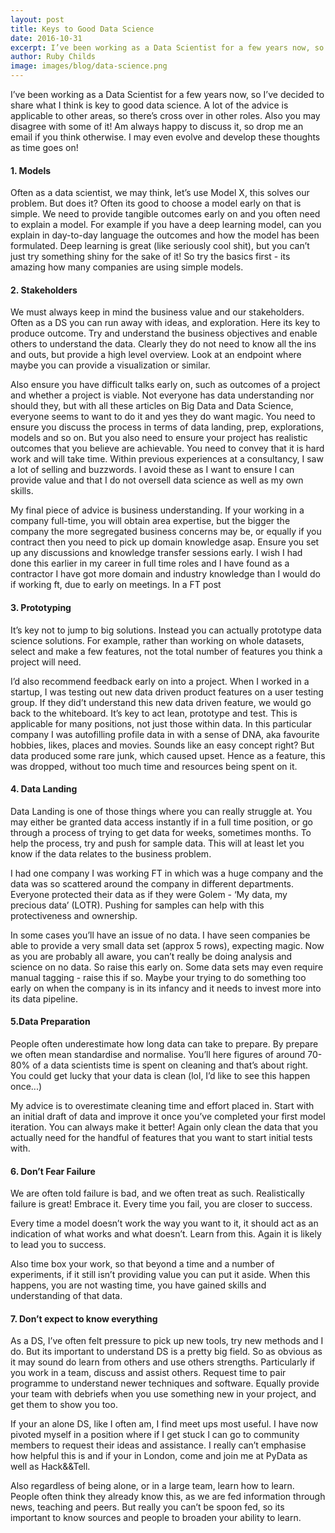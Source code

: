 ```yaml
---
layout: post
title: Keys to Good Data Science
date: 2016-10-31
excerpt: I’ve been working as a Data Scientist for a few years now, so I’ve decided to share what I think is key to good data science. A lot of the advice is applicable to other areas...
author: Ruby Childs
image: images/blog/data-science.png
---
```


I’ve been working as a Data Scientist for a few years now, so I’ve decided to share what I think is key to good data science. A lot of the advice is applicable to other areas, so there’s cross over in other roles. Also you may disagree with some of it! Am always happy to discuss it, so drop me an email if you think otherwise. I may even evolve and develop these thoughts as time goes on!

#### 1. Models

Often as a data scientist, we may think, let’s use Model X, this solves our problem. But does it? Often its good to choose a model early on that is simple. We need to provide tangible outcomes early on and you often need to explain a model. For example if you have a deep learning model, can you explain in day-to-day language the outcomes and how the model has been formulated. Deep learning is great (like seriously cool shit), but you can’t just try something shiny for the sake of it! So try the basics first - its amazing how many companies are using simple models.

#### 2. Stakeholders

We must always keep in mind the business value and our stakeholders. Often as a DS you can run away with ideas, and exploration. Here its key to produce outcome. Try and understand the business objectives and enable others to understand the data. Clearly they do not need to know all the ins and outs, but provide a high level overview. Look at an endpoint where maybe you can provide a visualization or similar.

Also ensure you have difficult talks early on, such as outcomes of a project and whether a project is viable. Not everyone has data understanding nor should they, but with all these articles on Big Data and Data Science, everyone seems to want to do it and yes they do want magic. You need to ensure you discuss the process in terms of data landing, prep, explorations, models and so on. But you also need to ensure your project has realistic outcomes that you believe are achievable. You need to convey that it is hard work and will take time. Within previous experiences at a consultancy, I saw a lot of selling and buzzwords. I avoid these as I want to ensure I can provide value and that I do not oversell data science as well as my own skills.

My final piece of advice is business understanding. If your working in a company full-time, you will obtain area expertise, but the bigger the company the more segregated business concerns may be, or equally if you contract then you need to pick up domain knowledge asap. Ensure you set up any discussions and knowledge transfer sessions early. I wish I had done this earlier in my career in full time roles and I have found as a contractor I have got more domain and industry knowledge than I would do if working ft, due to early on meetings. In a FT post

#### 3. Prototyping

It’s key not to jump to big solutions. Instead you can actually prototype data science solutions. For example, rather than working on whole datasets, select and make a few features, not the total number of features you think a project will need.

I’d also recommend feedback early on into a project. When I worked in a startup, I was testing out new data driven product features on a user testing group. If they did’t understand this new data driven feature, we would go back to the whiteboard. It’s key to act lean, prototype and test. This is applicable for many positions, not just those within data. In this particular company I was autofilling profile data in with a sense of DNA, aka favourite hobbies, likes, places and movies. Sounds like an easy concept right? But data produced some rare junk, which caused upset. Hence as a feature, this was dropped, without too much time and resources being spent on it.

#### 4. Data Landing

Data Landing is one of those things where you can really struggle at. You may either be granted data access instantly if in a full time position, or go through a process of trying to get data for weeks, sometimes months. To help the process, try and push for sample data. This will at least let you know if the data relates to the business problem.

I had one company I was working FT in which was a huge company and the data was so scattered around the company in different departments. Everyone protected their data as if they were Golem - ‘My data, my precious data’ (LOTR). Pushing for samples can help with this protectiveness and ownership.

In some cases you’ll have an issue of no data. I have seen companies be able to provide a very small data set (approx 5 rows), expecting magic. Now as you are probably all aware, you can’t really be doing analysis and science on no data. So raise this early on. Some data sets may even require manual tagging - raise this if so. Maybe your trying to do something too early on when the company is in its infancy and it needs to invest more into its data pipeline.

#### 5.Data Preparation

People often underestimate how long data can take to prepare. By prepare we often mean standardise and normalise. You’ll here figures of around 70-80% of a data scientists time is spent on cleaning and that’s about right. You could get lucky that your data is clean (lol, I’d like to see this happen once...)

My advice is to overestimate cleaning time and effort placed in. Start with an initial draft of data and improve it once you’ve completed your first model iteration. You can always make it better! Again only clean the data that you actually need for the handful of features that you want to start initial tests with.

#### 6. Don’t Fear Failure

We are often told failure is bad, and we often treat as such. Realistically failure is great! Embrace it. Every time you fail, you are closer to success.

Every time a model doesn’t work the way you want to it, it should act as an indication of what works and what doesn’t. Learn from this. Again it is likely to lead you to success.

Also time box your work, so that beyond a time and a number of experiments, if it still isn’t providing value you can put it aside. When this happens, you are not wasting time, you have gained skills and understanding of that data.

#### 7. Don’t expect to know everything

As a DS, I’ve often felt pressure to pick up new tools, try new methods and I do. But its important to understand DS is a pretty big field. So as obvious as it may sound do learn from others and use others strengths. Particularly if you work in a team, discuss and assist others. Request time to pair programme to understand newer techniques and software. Equally provide your team with debriefs when you use something new in your project, and get them to show you too.

If your an alone DS, like I often am, I find meet ups most useful. I have now pivoted myself in a position where if I get stuck I can go to community members to request their ideas and assistance. I really can’t emphasise how helpful this is and if your in London, come and join me at PyData as well as Hack&&Tell.

Also regardless of being alone, or in a large team, learn how to learn. People often think they already know this, as we are fed information through news, teaching and peers. But really you can’t be spoon fed, so its important to know sources and people to broaden your ability to learn.
